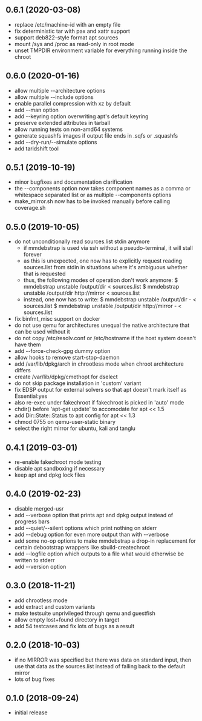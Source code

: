 0.6.1 (2020-03-08)
------------------

 - replace /etc/machine-id with an empty file
 - fix deterministic tar with pax and xattr support
 - support deb822-style format apt sources
 - mount /sys and /proc as read-only in root mode
 - unset TMPDIR environment variable for everything running inside the chroot

0.6.0 (2020-01-16)
------------------

 - allow multiple --architecture options
 - allow multiple --include options
 - enable parallel compression with xz by default
 - add --man option
 - add --keyring option overwriting apt's default keyring
 - preserve extended attributes in tarball
 - allow running tests on non-amd64 systems
 - generate squashfs images if output file ends in .sqfs or .squashfs
 - add --dry-run/--simulate options
 - add taridshift tool

0.5.1 (2019-10-19)
------------------

 - minor bugfixes and documentation clarification
 - the --components option now takes component names as a comma or whitespace
   separated list or as multiple --components options
 - make_mirror.sh now has to be invoked manually before calling coverage.sh

0.5.0 (2019-10-05)
------------------

 - do not unconditionally read sources.list stdin anymore
     * if mmdebstrap is used via ssh without a pseudo-terminal, it will stall
       forever
     * as this is unexpected, one now has to explicitly request reading
       sources.list from stdin in situations where it's ambiguous whether
       that is requested
     * thus, the following modes of operation don't work anymore:
         $ mmdebstrap unstable /output/dir < sources.list
         $ mmdebstrap unstable /output/dir http://mirror < sources.list
     * instead, one now has to write:
         $ mmdebstrap unstable /output/dir - < sources.list
         $ mmdebstrap unstable /output/dir http://mirror - < sources.list
 - fix binfmt_misc support on docker
 - do not use qemu for architectures unequal the native architecture that can
   be used without it
 - do not copy /etc/resolv.conf or /etc/hostname if the host system doesn't
   have them
 - add --force-check-gpg dummy option
 - allow hooks to remove start-stop-daemon
 - add /var/lib/dpkg/arch in chrootless mode when chroot architecture differs
 - create /var/lib/dpkg/cmethopt for dselect
 - do not skip package installation in 'custom' variant
 - fix EDSP output for external solvers so that apt doesn't mark itself as
   Essential:yes
 - also re-exec under fakechroot if fakechroot is picked in 'auto' mode
 - chdir() before 'apt-get update' to accomodate for apt << 1.5
 - add Dir::State::Status to apt config for apt << 1.3
 - chmod 0755 on qemu-user-static binary
 - select the right mirror for ubuntu, kali and tanglu

0.4.1 (2019-03-01)
------------------

 - re-enable fakechroot mode testing
 - disable apt sandboxing if necessary
 - keep apt and dpkg lock files

0.4.0 (2019-02-23)
------------------

 - disable merged-usr
 - add --verbose option that prints apt and dpkg output instead of progress
   bars
 - add --quiet/--silent options which print nothing on stderr
 - add --debug option for even more output than with --verbose
 - add some no-op options to make mmdebstrap a drop-in replacement for certain
   debootstrap wrappers like sbuild-createchroot
 - add --logfile option which outputs to a file what would otherwise be written
   to stderr
 - add --version option

0.3.0 (2018-11-21)
------------------

 - add chrootless mode
 - add extract and custom variants
 - make testsuite unprivileged through qemu and guestfish
 - allow empty lost+found directory in target
 - add 54 testcases and fix lots of bugs as a result

0.2.0 (2018-10-03)
------------------

 - if no MIRROR was specified but there was data on standard input, then use
   that data as the sources.list instead of falling back to the default mirror
 - lots of bug fixes

0.1.0 (2018-09-24)
------------------

 - initial release
